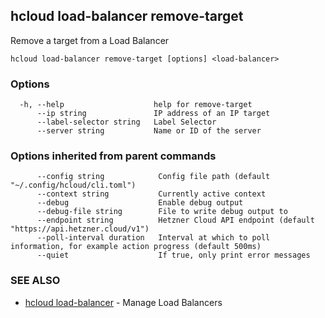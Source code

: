 ## hcloud load-balancer remove-target

Remove a target from a Load Balancer

```
hcloud load-balancer remove-target [options] <load-balancer>
```

### Options

```
  -h, --help                    help for remove-target
      --ip string               IP address of an IP target
      --label-selector string   Label Selector
      --server string           Name or ID of the server
```

### Options inherited from parent commands

```
      --config string            Config file path (default "~/.config/hcloud/cli.toml")
      --context string           Currently active context
      --debug                    Enable debug output
      --debug-file string        File to write debug output to
      --endpoint string          Hetzner Cloud API endpoint (default "https://api.hetzner.cloud/v1")
      --poll-interval duration   Interval at which to poll information, for example action progress (default 500ms)
      --quiet                    If true, only print error messages
```

### SEE ALSO

* [hcloud load-balancer](hcloud_load-balancer.md)	 - Manage Load Balancers
